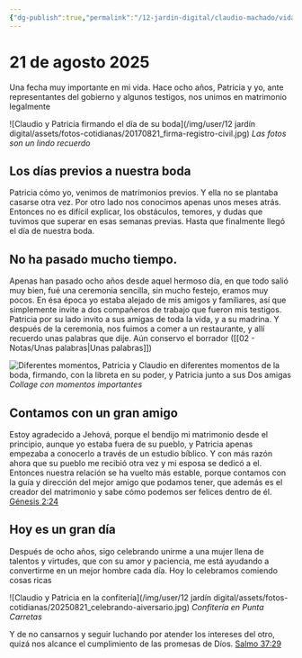 ```yaml
---
{"dg-publish":true,"permalink":"/12-jardin-digital/claudio-machado/vida-cotidiana/21-de-agosto-2025/"}
---
```


# **21 de agosto 2025**

Una fecha muy importante en mi vida. Hace ocho años, Patricia y yo, ante representantes del gobierno y algunos testigos, nos unimos en matrimonio legalmente 

![Claudio y Patricia firmando el día de su boda](/img/user/12 jardín digital/assets/fotos-cotidianas/20170821_firma-registro-civil.jpg) *Las fotos son un lindo recuerdo*
## Los días previos a nuestra boda 

Patricia cómo yo, venimos de matrimonios previos.  Y ella no se plantaba casarse otra vez. Por otro lado nos conocimos apenas unos meses atrás. Entonces no es difícil explicar, los obstáculos, temores, y dudas que tuvimos que superar en esas semanas previas. Hasta que finalmente llegó el día de nuestra boda.

## No ha pasado mucho tiempo.

Apenas han pasado ocho años desde aquel hermoso día, en que todo salió muy bien, fué una ceremonia sencilla, sin mucho festejo, eramos muy pocos. En ésa época yo estaba alejado de mis amigos y familiares, así que simplemente invite a dos compañeros de trabajo que fueron mis testigos. Patricia por su lado invito a sus amigas de toda la vida, y a su madrina. Y después de la ceremonia, nos fuimos a comer a un restaurante, y allí recuerdo unas palabras que dije. Aún conservo el borrador ([[02 - Notas/Unas palabras\|Unas palabras]])

![Diferentes momentos, Patricia y Claudio en diferentes momentos de la boda, firmando, con la libreta en su poder, y Patricia junto a sus Dos amigas](/assets/fotos-cotidianas/collage-nuestra-boda.jpg) *Collage con momentos importantes*


## Contamos con un gran amigo 

Estoy agradecido a Jehová, porque el bendijo mi matrimonio desde el principio, aunque yo estaba fuera de su pueblo, y Patricia apenas empezaba a conocerlo a través de un estudio bíblico. Y con más razón ahora que su pueblo me recibió otra vez y mi esposa se dedicó a el. Entonces nuestra relación se ha vuelto más estable, porque contamos con la guía y dirección del mejor amigo que podamos tener, que además es el creador del matrimonio y sabe cómo podemos ser felices dentro de él.  [Génesis 2:24](https://wol.jw.org/es/wol/b/r4/lp-s/nwtsty/1/2#v=1:2:24) 





## Hoy es un gran día 
Después de ocho años, sigo celebrando unirme a una mujer llena de talentos y virtudes, que con su amor y paciencia, me está ayudando a convertirme en un mejor hombre cada día. Hoy lo celebramos comiendo cosas ricas 

![Claudio y Patricia en la confitería](/img/user/12 jardín digital/assets/fotos-cotidianas/20250821_celebrando-aiversario.jpg) *Confitería en Punta Carretas*

Y de no cansarnos y seguir luchando por atender los intereses del otro, quizá nos alcance el cumplimiento de las promesas de Díos. [Salmo 37:29](https://wol.jw.org/es/wol/b/r4/lp-s/nwtsty/19/37#v=19:37:29) 



